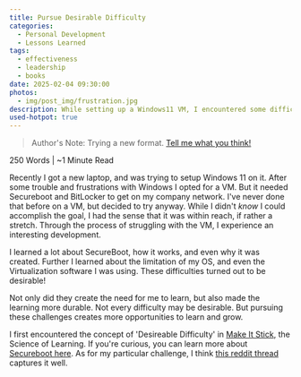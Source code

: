 ```yaml
---
title: Pursue Desirable Difficulty
categories:
  - Personal Development
  - Lessons Learned
tags:
  - effectiveness
  - leadership
  - books
date: 2025-02-04 09:30:00
photos: 
  - img/post_img/frustration.jpg
description: While setting up a Windows11 VM, I encountered some difficulty. But these difficulties ended up helping me learn!
used-hotpot: true
---
```

> Author's Note: Trying a new format. [Tell me what you think!](mailto:daniel@scheufler.tech)

250 Words | ~1 Minute Read

Recently I got a new laptop, and was trying to setup Windows 11 on it. After some trouble and frustrations with Windows I opted for a VM. But it needed Secureboot and BitLocker to get on my company network. I've never done that before on a VM, but decided to try anyway.
While I didn't _know_ I could accomplish the goal, I had the sense that it was within reach, if rather a stretch.
Through the process of struggling with the VM, I experience an interesting development.

I learned a lot about SecureBoot, how it works, and even why it was created. Further I learned about the limitation of my OS, and even the Virtualization software I was using. These difficulties turned out to be desirable!

Not only did they create the need for me to learn, but also made the learning more durable.
Not every difficulty may be desirable. But pursuing these challenges creates more opportunities to learn and grow.

I first encountered the concept of 'Desireable Difficulty' in [Make It Stick](https://www.amazon.com/dp/0674729013/), the Science of Learning.
If you're curious, you can learn more about [Secureboot here](https://en.wikipedia.org/wiki/UEFI#Secure_Boot).
As for my particular challenge, I think [this reddit thread](https://www.reddit.com/r/NixOS/comments/qd7rg6/difficulties_with_libvirt_qemu_hooks_ovmf_secboot/?rdt=35945) captures it well. 